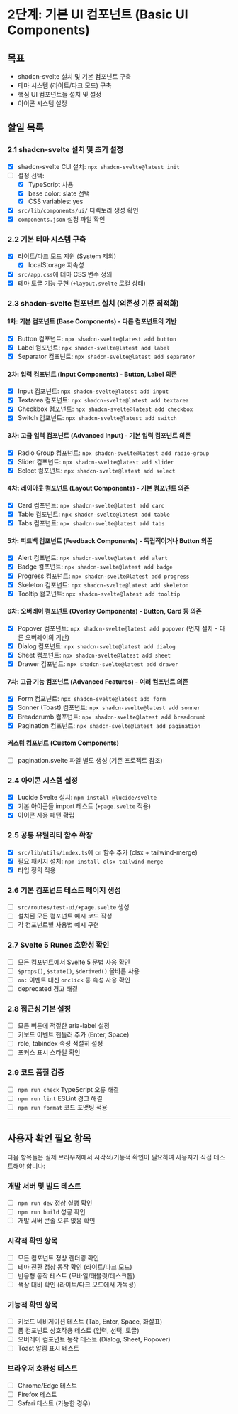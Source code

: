 # 2단계: 기본 UI 컴포넌트 (Basic UI Components)

## 목표
- shadcn-svelte 설치 및 기본 컴포넌트 구축
- 테마 시스템 (라이트/다크 모드) 구축
- 핵심 UI 컴포넌트들 설치 및 설정
- 아이콘 시스템 설정

## 할일 목록

### 2.1 shadcn-svelte 설치 및 초기 설정
- [x] shadcn-svelte CLI 설치: `npx shadcn-svelte@latest init`
- [ ] 설정 선택:
  - [x] TypeScript 사용
  - [x] base color: slate 선택
  - [x] CSS variables: yes
- [x] `src/lib/components/ui/` 디렉토리 생성 확인
- [x] `components.json` 설정 파일 확인

### 2.2 기본 테마 시스템 구축
- [x] 라이트/다크 모드 지원 (System 제외)
  - [x] localStorage 지속성
- [x] `src/app.css`에 테마 CSS 변수 정의
- [x] 테마 토글 기능 구현 (`+layout.svelte` 로컬 상태)

### 2.3 shadcn-svelte 컴포넌트 설치 (의존성 기준 최적화)

#### 1차: 기본 컴포넌트 (Base Components) - 다른 컴포넌트의 기반
- [x] Button 컴포넌트: `npx shadcn-svelte@latest add button`
- [x] Label 컴포넌트: `npx shadcn-svelte@latest add label`
- [x] Separator 컴포넌트: `npx shadcn-svelte@latest add separator`

#### 2차: 입력 컴포넌트 (Input Components) - Button, Label 의존
- [x] Input 컴포넌트: `npx shadcn-svelte@latest add input`
- [x] Textarea 컴포넌트: `npx shadcn-svelte@latest add textarea`
- [x] Checkbox 컴포넌트: `npx shadcn-svelte@latest add checkbox`
- [x] Switch 컴포넌트: `npx shadcn-svelte@latest add switch`

#### 3차: 고급 입력 컴포넌트 (Advanced Input) - 기본 입력 컴포넌트 의존
- [x] Radio Group 컴포넌트: `npx shadcn-svelte@latest add radio-group`
- [x] Slider 컴포넌트: `npx shadcn-svelte@latest add slider`
- [x] Select 컴포넌트: `npx shadcn-svelte@latest add select`

#### 4차: 레이아웃 컴포넌트 (Layout Components) - 기본 컴포넌트 의존
- [x] Card 컴포넌트: `npx shadcn-svelte@latest add card`
- [x] Table 컴포넌트: `npx shadcn-svelte@latest add table`
- [x] Tabs 컴포넌트: `npx shadcn-svelte@latest add tabs`

#### 5차: 피드백 컴포넌트 (Feedback Components) - 독립적이거나 Button 의존
- [x] Alert 컴포넌트: `npx shadcn-svelte@latest add alert`
- [x] Badge 컴포넌트: `npx shadcn-svelte@latest add badge`
- [x] Progress 컴포넌트: `npx shadcn-svelte@latest add progress`
- [x] Skeleton 컴포넌트: `npx shadcn-svelte@latest add skeleton`
- [x] Tooltip 컴포넌트: `npx shadcn-svelte@latest add tooltip`

#### 6차: 오버레이 컴포넌트 (Overlay Components) - Button, Card 등 의존
- [x] Popover 컴포넌트: `npx shadcn-svelte@latest add popover` (먼저 설치 - 다른 오버레이의 기반)
- [x] Dialog 컴포넌트: `npx shadcn-svelte@latest add dialog`
- [x] Sheet 컴포넌트: `npx shadcn-svelte@latest add sheet`
- [x] Drawer 컴포넌트: `npx shadcn-svelte@latest add drawer`

#### 7차: 고급 기능 컴포넌트 (Advanced Features) - 여러 컴포넌트 의존
- [x] Form 컴포넌트: `npx shadcn-svelte@latest add form`
- [x] Sonner (Toast) 컴포넌트: `npx shadcn-svelte@latest add sonner`
- [x] Breadcrumb 컴포넌트: `npx shadcn-svelte@latest add breadcrumb`
- [x] Pagination 컴포넌트: `npx shadcn-svelte@latest add pagination`

#### 커스텀 컴포넌트 (Custom Components)
- [ ] pagination.svelte 파일 별도 생성 (기존 프로젝트 참조)

### 2.4 아이콘 시스템 설정
- [x] Lucide Svelte 설치: `npm install @lucide/svelte`
- [x] 기본 아이콘들 import 테스트 (`+page.svelte` 적용)
- [x] 아이콘 사용 패턴 확립

### 2.5 공통 유틸리티 함수 확장
- [x] `src/lib/utils/index.ts`에 `cn` 함수 추가 (clsx + tailwind-merge)
- [x] 필요 패키지 설치: `npm install clsx tailwind-merge`
- [x] 타입 정의 적용

### 2.6 기본 컴포넌트 테스트 페이지 생성
- [ ] `src/routes/test-ui/+page.svelte` 생성
- [ ] 설치된 모든 컴포넌트 예시 코드 작성
- [ ] 각 컴포넌트별 사용법 예시 구현

### 2.7 Svelte 5 Runes 호환성 확인
- [ ] 모든 컴포넌트에서 Svelte 5 문법 사용 확인
- [ ] `$props()`, `$state()`, `$derived()` 올바른 사용
- [ ] `on:` 이벤트 대신 `onclick` 등 속성 사용 확인
- [ ] deprecated 경고 해결

### 2.8 접근성 기본 설정
- [ ] 모든 버튼에 적절한 aria-label 설정
- [ ] 키보드 이벤트 핸들러 추가 (Enter, Space)
- [ ] role, tabindex 속성 적절히 설정
- [ ] 포커스 표시 스타일 확인

### 2.9 코드 품질 검증
- [ ] `npm run check` TypeScript 오류 해결
- [ ] `npm run lint` ESLint 경고 해결
- [ ] `npm run format` 코드 포맷팅 적용

---

## 사용자 확인 필요 항목

다음 항목들은 실제 브라우저에서 시각적/기능적 확인이 필요하여 사용자가 직접 테스트해야 합니다:

### 개발 서버 및 빌드 테스트
- [ ] `npm run dev` 정상 실행 확인
- [ ] `npm run build` 성공 확인
- [ ] 개발 서버 콘솔 오류 없음 확인

### 시각적 확인 항목
- [ ] 모든 컴포넌트 정상 렌더링 확인
- [ ] 테마 전환 정상 동작 확인 (라이트/다크 모드)
- [ ] 반응형 동작 테스트 (모바일/태블릿/데스크톱)
- [ ] 색상 대비 확인 (라이트/다크 모드에서 가독성)

### 기능적 확인 항목
- [ ] 키보드 네비게이션 테스트 (Tab, Enter, Space, 화살표)
- [ ] 폼 컴포넌트 상호작용 테스트 (입력, 선택, 토글)
- [ ] 오버레이 컴포넌트 동작 테스트 (Dialog, Sheet, Popover)
- [ ] Toast 알림 표시 테스트

### 브라우저 호환성 테스트
- [ ] Chrome/Edge 테스트
- [ ] Firefox 테스트
- [ ] Safari 테스트 (가능한 경우)
